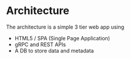 # Architecture


The architecture is a simple 3 tier web app using 

* HTML5 / SPA (Single Page Application)
* gRPC and REST APIs
* A DB to store data and metadata
